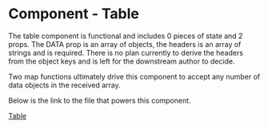 # Component - Table

The table component is functional and includes 0 pieces of state and 2 props.
The DATA prop is an array of objects, the headers is an array of strings and is required. There is no plan currently to derive the headers from the object keys and is left for the downstream author to decide.

Two map functions ultimately drive this component to accept any number of data objects in the received array.

Below is the link to the file that powers this component.

[Table]()
